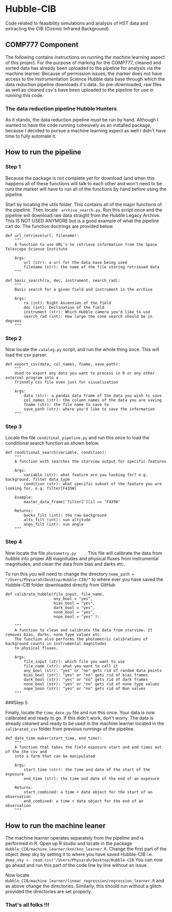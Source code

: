 # Hubble-CIB
Code related to feasibility simulations and analysis of HST data and extracting the CIB (Cosmic Infrared Background).

## COMP777 Component 

The following contains instructions on running the machine learning aspect of this project. For the purpose of marking for the COMP777, cleaned and sorted data has already been uploaded to the pipeline for analysis via the machine learner. Because of permission issues, the marker does not have access to the Instrumentation Science Hubble data base through which the data reduction pipeline downloads it's data. So pre-downloaded, raw files as well as cleaned csv's have been uploaded to the pipeline for use in running this code. 

### The data reduction pipeline Hubble Hunters 

As it stands, the data reduction pipeline must be run by hand. Although I wanted to have the code running cohesively as an installed package, because I decided to pursue a machine learning aspect as well I didn't have time to fully automate it. 

## How to run the pipeline 

### Step 1 

Because the package is not complete yet for download (and when this happens all of these functions will talk to each other and won't need to be run) the marker will have to run all of the functions by hand before using the pipeline.

Start by locating the utils folder. This contains all of the major functions of the pipeline. Then locate ``` archive_search.py```. Run this script once and the pipeline will download raw data straight from the Hubble Legacy Archive. This IS NOT USED ANYMORE but is a good example of what the pipeline can do. The function doctrings are provided below. 

```
def url_retrieve(url, filename):
    """
    A function to use URL's to retrieve information from the Space Telescope Science Institute

    Args:
        url (str): a url for the data base being used
        filename (str): the name of the file storing retrieved data
    """
```

```
def basic_search(ra, dec, instrument, search_rad):
    """
    Basic search for a given field and instrument in the archive

    Args:
        ra (int): Right Ascension of the field
        dec (int): Declination of the field
        instrument (str): Which Hubble camera you'd like to use
        search_rad (int): How large the cone search should be in degrees
    """
```

### Step 2

Now locate the ``` catalog.py ``` script, and run the whole thing once. This will load the csv parser.

```
def export_csv(data, col_names, fname, save_path):
    """
    Used to export any data you want to process in R or any other external program into a
    friendly csv file even just for visualisation

    Args:
        data (str): a pandas data frame of the data you wish to save
        col_names (str): the column names of the data you are saving
        fname (str): the file name to save to
        save_path (str): where you'd like to save the information
    """
``` 

### Step 3 

Locate the file ```conditinal_pipeline.py``` and run this once to load the conditional search function as shown below. 
   
```
def conditional_search(variable, condition):
    """
    A function with searches the starview output for specific features

    Args:
        variable (str): what feature are you looking for? e.g. background, filter data_type
        condition (str): what specific subset of the feature you are looking for, e.g. filter[F435W]

    Example:
        master_data_frame['filter2'][i] == 'F435W'

    Returns:
        backs_filt (int): the raw background
        alts_filt (int): sun altitude
        angs_filt (int): sun angle
    """
```

### Step 4 

Now locate the file ```photometry.py	```. This file will calibrate the data from hubble into proper AB magnitudes and physical fluxes from instrumental magnitudes, and clean the data from bias and darks etc. 

To run this you will need to change the directory  `home_path = "/Users/Physarah/Desktop/Hubble-CIB/"` to where ever you have saved the Hubble-CIB folder downloaded directly from GitHub

```
def calibrate_hubble(file_input, file_name,
                     any_bool = "yes",
                     bias_bool = "yes",
                     dark_bool = "yes",
                     none_bool = "yes",
                     nope_bool = "yes" ):

    """
    A function to clean and calibrate the data from starview. It removes bias, darks, none type values etc.
    The function also performs the photometric calibrations of background counts in instrumental magnitudes
    to physical fluxes.

    Args:
        file_input (str): which file you want to use
        file_name (str): what you want to call it
        any_bool (str): "yes" or "no" gets rid of random data points
        bias_bool (str): "yes" or "no" gets rid of bias frames
        dark_bool (str): "yes" or "no" gets rid of dark frames
        none_bool (str): "yes" or "no" gets rid of none type values
        nope_boon (str): "yes" or "no" gets rid of Nan values
    """
```

###Step 5 

Finally, locate the `time_date.py` file and run this once. Your data is now calibrated and ready to go. If this didn't work, don't worry. The data is already cleaned and ready to be used in the machine learner located in the `calibrated_csv` folder from previous runnings of the pipeline. 

```
def date_time_maker(start_time, end_time):
    """
    A function that takes the field exposure start and end times out of the the csv and
    into a form that can be manipulated

    Args:
        start_time (str): the time and date of the start of the exposure
        end_time (str): the time and date of the end of an exposure

    Returns:
        start_combined: a time + date object for the start of an observation
        end_combined: a time + date object for the end of an observation    
    """
```

## How to run the machine leaner 

The machine learner operates separately from the pipeline and is performed in R. Open up R studio and locate in the package `Hubble_CIB/machine_learner/knn/knn_learner.R`. Change the first part of the object deep sky by setting it to where you have saved Hubble-CIB i.e. `deep_sky <- read.csv("/Users/Physarah/Desktop/Hubble-CIB` 
You can now go ahead and run this part of the code line by line without an issue.

Now locate `Hubble_CIB/machine_learner/linear_regression/regression_learner.R` and as above change the directories. Similarly, this should run without a glitch provided the directories are set properly. 

### That's all folks !!!





